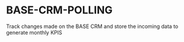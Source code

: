 # BASE-CRM-POLLING
Track changes made on the BASE CRM and store the incoming data to generate monthly KPIS
